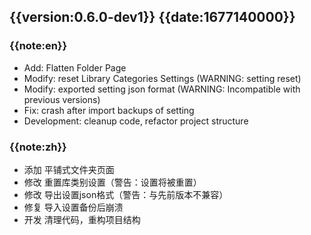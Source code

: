 ## {{version:0.6.0-dev1}} {{date:1677140000}}

### {{note:en}}
- Add: Flatten Folder Page
- Modify: reset Library Categories Settings (WARNING: setting reset)
- Modify: exported setting json format (WARNING: Incompatible with previous versions)
- Fix: crash after import backups of setting
- Development: cleanup code, refactor project structure
### {{note:zh}}
- 添加 平铺式文件夹页面
- 修改 重置库类别设置（警告：设置将被重置）
- 修改 导出设置json格式（警告：与先前版本不兼容）
- 修复 导入设置备份后崩溃
- 开发 清理代码，重构项目结构
